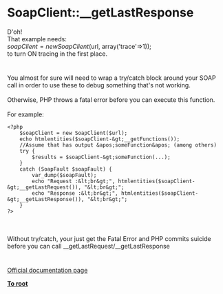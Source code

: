 # SoapClient::__getLastResponse



D&apos;oh!<br>That example needs:<br>$soapClient = new SoapClient($url, array(&apos;trace&apos;=&gt;1));<br>to turn ON tracing in the first place.  

#

You almost for sure will need to wrap a try/catch block around your SOAP call in order to use these to debug something that&apos;s not working.<br><br>Otherwise, PHP throws a fatal error before you can execute this function.<br><br>For example:<br>

```
<?php
    $soapClient = new SoapClient($url);
    echo htmlentities($soapClient-&gt;__getFunctions());
    //Assume that has output &apos;someFunction&apos; (among others)
    try {
        $results = $soapClient-&gt;someFunction(...);
    }
    catch (SoapFault $soapFault) {
        var_dump($soapFault);
        echo "Request :&lt;br&gt;", htmlentities($soapClient-&gt;__getLastRequest()), "&lt;br&gt;";
        echo "Response :&lt;br&gt;", htmlentities($soapClient-&gt;__getLastResponse()), "&lt;br&gt;";
    }
?>
```
<br><br>Without try/catch, your just get the Fatal Error and PHP commits suicide before you can call __getLastRequest/__getLastResponse  

#

[Official documentation page](https://www.php.net/manual/en/soapclient.getlastresponse.php)

**[To root](/README.md)**